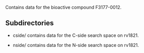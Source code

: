 Contains data for the bioactive compound F3177-0012.

## Subdirectories

- cside/ contains data for the C-side search space on rv1821.

- nside/ contains data for the N-side search space on rv1821.

